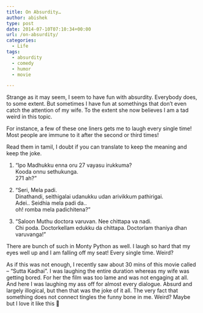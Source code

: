 ```yaml
---
title: On Absurdity…
author: abishek
type: post
date: 2014-07-10T07:10:34+00:00
url: /on-absurdity/
categories:
  - Life
tags:
  - absurdity
  - comedy
  - humor
  - movie

---
```

Strange as it may seem, I seem to have fun with absurdity. Everybody does, to some extent. But sometimes I have fun at somethings that don&#8217;t even catch the attention of my wife. To the extent she now believes I am a tad weird in this topic.

For instance, a few of these one liners gets me to laugh every single time! Most people are immune to it after the second or third times!

Read them in tamil, I doubt if you can translate to keep the meaning and keep the joke.

1) &#8220;Ipo Madhukku enna oru 27 vayasu irukkuma?  
Kooda onnu sethukunga.  
271 ah?&#8221;

2) &#8220;Seri, Mela padi.  
Dinathandi, seithigalai udanukku udan arivikkum pathirigai.  
Adei.. Seidhia mela padi da..  
oh! romba mela padichitena?&#8221;

3) &#8220;Saloon Muthu doctora varuvan. Nee chittapa va nadi.  
Chi poda. Doctorkellam edukku da chittapa. Doctorlam thaniya dhan varuvanga!&#8221;

There are bunch of such in Monty Python as well. I laugh so hard that my eyes well up and I am falling off my seat! Every single time. Weird?

As if this was not enough, I recently saw about 30 mins of this movie called &#8211; &#8220;Sutta Kadhai&#8221;. I was laughing the entire duration whereas my wife was getting bored. For her the film was too lame and was not engaging at all. And here I was laughing my ass off for almost every dialogue. Absurd and largely illogical, but then that was the joke of it all. The very fact that something does not connect tingles the funny bone in me. Weird? Maybe but I love it like this 🙂

&nbsp;